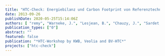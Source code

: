 ```yaml
---
title: "HTC-Check: Energiebilanz und Carbon Footprint von Referenztechnologien und HTC-Prozess bei der Klärschlammentsorgung"
date: 2013-09-26
publishDate: 2020-05-25T15:14:06Z
authors: [ "remy", "Warneke, J.", "Lesjean, B.", "Chauzy, J.", "Sardet, C." ]
publication_types: ["0"]
abstract: ""
featured: false
publication: "*HTC-Workshop by KWB, Veolia and BV-HTC*"
projects: ["htc-check"]
---
```


